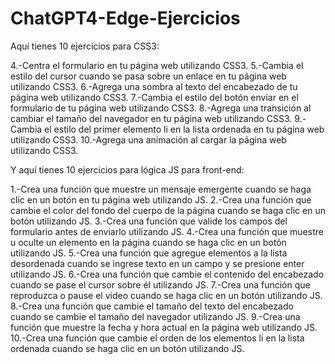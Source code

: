 # ChatGPT4-Edge-Ejercicios
Aquí tienes 10 ejercicios para CSS3:

4.-Centra el formulario en tu página web utilizando CSS3.
5.-Cambia el estilo del cursor cuando se pasa sobre un enlace en tu página web utilizando CSS3.
6.-Agrega una sombra al texto del encabezado de tu página web utilizando CSS3.
7.-Cambia el estilo del botón enviar en el formulario de tu página web utilizando CSS3.
8.-Agrega una transición al cambiar el tamaño del navegador en tu página web utilizando CSS3.
9.-Cambia el estilo del primer elemento li en la lista ordenada en tu página web utilizando CSS3.
10.-Agrega una animación al cargar la página web utilizando CSS3.

Y aquí tienes 10 ejercicios para lógica JS para front-end:

1.-Crea una función que muestre un mensaje emergente cuando se haga clic en un botón en tu página web utilizando JS.
2.-Crea una función que cambie el color del fondo del cuerpo de la página cuando se haga clic en un botón utilizando JS.
3.-Crea una función que valide los campos del formulario antes de enviarlo utilizando JS.
4.-Crea una función que muestre u oculte un elemento en la página cuando se haga clic en un botón utilizando JS.
5.-Crea una función que agregue elementos a la lista desordenada cuando se ingrese texto en un campo y se presione enter utilizando JS.
6.-Crea una función que cambie el contenido del encabezado cuando se pase el cursor sobre él utilizando JS.
7.-Crea una función que reproduzca o pause el video cuando se haga clic en un botón utilizando JS.
8.-Crea una función que cambie el tamaño del texto del encabezado cuando se cambie el tamaño del navegador utilizando JS.
9.-Crea una función que muestre la fecha y hora actual en la página web utilizando JS.
10.-Crea una función que cambie el orden de los elementos li en la lista ordenada cuando se haga clic en un botón utilizando JS.
